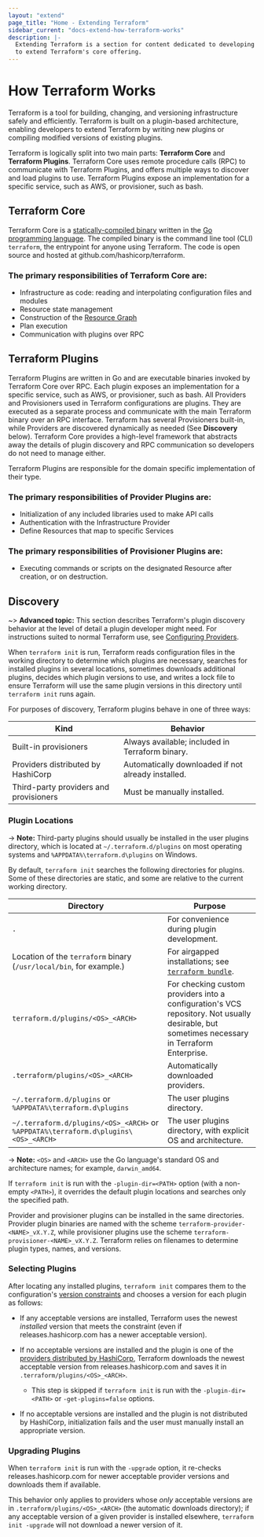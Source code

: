 ```yaml
---
layout: "extend"
page_title: "Home - Extending Terraform"
sidebar_current: "docs-extend-how-terraform-works"
description: |-
  Extending Terraform is a section for content dedicated to developing Plugins
  to extend Terraform's core offering.
---
```



# How Terraform Works

Terraform is a tool for building, changing, and versioning infrastructure safely
and efficiently. Terraform is built on a plugin-based architecture, enabling
developers to extend Terraform by writing new plugins or compiling modified
versions of existing plugins.

Terraform is logically split into two main parts: **Terraform Core** and
**Terraform Plugins**. Terraform Core uses remote procedure calls (RPC) to
communicate with Terraform Plugins, and offers multiple ways to discover and
load plugins to use.  Terraform Plugins expose an implementation for a specific
service, such as AWS, or provisioner, such as bash.

## Terraform Core

Terraform Core is a [statically-compiled binary][0] written in the [Go
programming language][1]. The compiled binary is the command line tool (CLI)
`terraform`, the entrypoint for anyone using Terraform. The code is open source
and hosted at github.com/hashicorp/terraform.

### The primary responsibilities of Terraform Core are:

- Infrastructure as code: reading and interpolating configuration files and
modules
- Resource state management
- Construction of the [Resource Graph](/docs/internals/graph.html)
- Plan execution
- Communication with plugins over RPC


## Terraform Plugins

Terraform Plugins are written in Go and are executable binaries invoked by
Terraform Core over RPC. Each plugin exposes an implementation for a specific
service, such as AWS, or provisioner, such as bash. All Providers and
Provisioners used in Terraform configurations are plugins. They are executed as
a separate process and communicate with the main Terraform binary over an RPC
interface. Terraform has several Provisioners built-in, while Providers are
discovered dynamically as needed (See **Discovery** below). Terraform Core provides
a high-level framework that abstracts away the details of plugin discovery and
RPC communication so developers do not need to manage either.

Terraform Plugins are responsible for the domain specific implementation of
their type.

### The primary responsibilities of Provider Plugins are:

- Initialization of any included libraries used to make API calls
- Authentication with the Infrastructure Provider
- Define Resources that map to specific Services

### The primary responsibilities of Provisioner Plugins are:

- Executing commands or scripts on the designated Resource after creation, or on
destruction.

## Discovery

~> **Advanced topic:** This section describes Terraform's plugin discovery
behavior at the level of detail a plugin developer might need. For instructions
suited to normal Terraform use, see [Configuring Providers](/docs/configuration/providers.html).

When `terraform init` is run, Terraform reads configuration files in the working
directory to determine which plugins are necessary, searches for installed
plugins in several locations, sometimes downloads additional plugins, decides
which plugin versions to use, and writes a lock file to ensure Terraform will
use the same plugin versions in this directory until `terraform init` runs
again.

For purposes of discovery, Terraform plugins behave in one of three ways:

Kind                                   | Behavior
---------------------------------------|------------------------------------------------
Built-in provisioners                  | Always available; included in Terraform binary.
Providers distributed by HashiCorp     | Automatically downloaded if not already installed.
Third-party providers and provisioners | Must be manually installed.

### Plugin Locations

-> **Note:** Third-party plugins should usually be installed in the user
plugins directory, which is located at `~/.terraform.d/plugins` on most
operating systems and `%APPDATA%\terraform.d\plugins` on Windows.

By default, `terraform init` searches the following directories for plugins.
Some of these directories are static, and some are relative to the current
working directory.

Directory                                                                           | Purpose
------------------------------------------------------------------------------------|------------
`.`                                                                                 | For convenience during plugin development.
Location of the `terraform` binary (`/usr/local/bin`, for example.)                 | For airgapped installations; see [`terraform bundle`][bundle].
`terraform.d/plugins/<OS>_<ARCH>`                                                   | For checking custom providers into a configuration's VCS repository. Not usually desirable, but sometimes necessary in Terraform Enterprise.
`.terraform/plugins/<OS>_<ARCH>`                                                    | Automatically downloaded providers.
`~/.terraform.d/plugins` or `%APPDATA%\terraform.d\plugins`                         | The user plugins directory.
`~/.terraform.d/plugins/<OS>_<ARCH>` or `%APPDATA%\terraform.d\plugins\<OS>_<ARCH>` | The user plugins directory, with explicit OS and architecture.

-> **Note:** `<OS>` and `<ARCH>` use the Go language's standard OS and
architecture names; for example, `darwin_amd64`.

If `terraform init` is run with the `-plugin-dir=<PATH>` option (with a
non-empty `<PATH>`), it overrides the default plugin locations and searches
only the specified path.

Provider and provisioner plugins can be installed in the same directories.
Provider plugin binaries are named with the scheme `terraform-provider-<NAME>_vX.Y.Z`,
while provisioner plugins use the scheme `terraform-provisioner-<NAME>_vX.Y.Z`.
Terraform relies on filenames to determine plugin types, names, and versions.

[bundle]: https://github.com/hashicorp/terraform/tree/master/tools/terraform-bundle

### Selecting Plugins

After locating any installed plugins, `terraform init` compares them to the
configuration's [version constraints](/docs/configuration/providers.html#provider-versions)
and chooses a version for each plugin as follows:

- If any acceptable versions are installed, Terraform uses the newest
  _installed_ version that meets the constraint (even if releases.hashicorp.com
  has a newer acceptable version).
- If no acceptable versions are installed and the plugin is one of the
  [providers distributed by HashiCorp](/docs/providers/index.html),
  Terraform downloads the newest acceptable version from
  releases.hashicorp.com and saves it in `.terraform/plugins/<OS>_<ARCH>`.

    - This step is skipped if `terraform init` is run with the
      `-plugin-dir=<PATH>` or `-get-plugins=false` options.
- If no acceptable versions are installed and the plugin is not distributed
  by HashiCorp, initialization fails and the user must manually install an
  appropriate version.

### Upgrading Plugins

When `terraform init` is run with the `-upgrade` option, it re-checks
releases.hashicorp.com for newer acceptable provider versions and downloads them
if available.

This behavior only applies to providers whose _only_ acceptable versions are in
`.terraform/plugins/<OS>_<ARCH>` (the automatic downloads directory); if any
acceptable version of a given provider is installed elsewhere,
`terraform init -upgrade` will not download a newer version of it.

[0]: https://en.wikipedia.org/wiki/Static_build#Static_building
[1]: https://golang.org/
